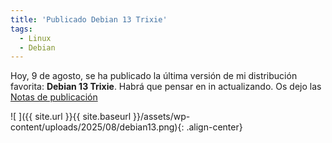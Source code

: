 ```yaml
---
title: 'Publicado Debian 13 Trixie'
tags: 
  - Linux
  - Debian
---
```


Hoy, 9 de agosto, se ha publicado la última versión de mi distribución favorita: **Debian 13 Trixie**. Habrá que pensar en in actualizando. Os dejo las [Notas de publicación](https://www.debian.org/releases/trixie/release-notes/index.es.html)

![ ]({{ site.url }}{{ site.baseurl }}/assets/wp-content/uploads/2025/08/debian13.png){: .align-center}
